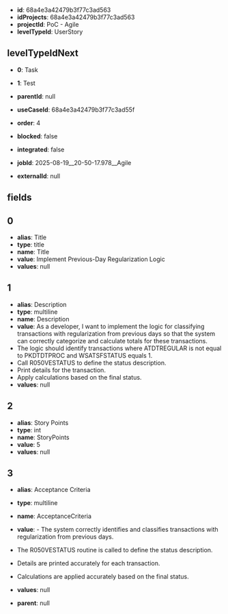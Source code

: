 - **id**: 68a4e3a42479b3f77c3ad563
- **idProjects**: 68a4e3a42479b3f77c3ad563
- **projectId**: PoC - Agile
- **levelTypeId**: UserStory
## levelTypeIdNext
- **0**: Task
- **1**: Test

- **parentId**: null
- **useCaseId**: 68a4e3a42479b3f77c3ad55f
- **order**: 4
- **blocked**: false
- **integrated**: false
- **jobId**: 2025-08-19__20-50-17.978__Agile
- **externalId**: null
## fields
## 0
- **alias**: Title
- **type**: title
- **name**: Title
- **value**: Implement Previous-Day Regularization Logic
- **values**: null

## 1
- **alias**: Description
- **type**: multiline
- **name**: Description
- **value**: As a developer, I want to implement the logic for classifying transactions with regularization from previous days so that the system can correctly categorize and calculate totals for these transactions. 
- The logic should identify transactions where ATDTREGULAR is not equal to PKDTDTPROC and WSATSFSTATUS equals 1. 
- Call R050VESTATUS to define the status description. 
- Print details for the transaction. 
- Apply calculations based on the final status.
- **values**: null

## 2
- **alias**: Story Points
- **type**: int
- **name**: StoryPoints
- **value**: 5
- **values**: null

## 3
- **alias**: Acceptance Criteria
- **type**: multiline
- **name**: AcceptanceCriteria
- **value**: - The system correctly identifies and classifies transactions with regularization from previous days.
- The R050VESTATUS routine is called to define the status description.
- Details are printed accurately for each transaction.
- Calculations are applied accurately based on the final status.
- **values**: null


- **parent**: null
